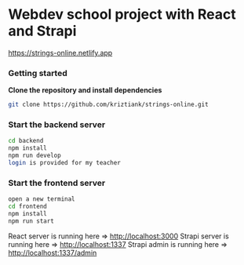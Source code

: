 # Webdev school project with React and Strapi

https://strings-online.netlify.app

### Getting started

**Clone the repository and install dependencies**

```bash
git clone https://github.com/kriztiank/strings-online.git
```

### Start the backend server

```bash
cd backend
npm install
npm run develop
login is provided for my teacher
```

### Start the frontend server

```bash
open a new terminal
cd frontend
npm install
npm run start
```

React server is running here => [http://localhost:3000](http://localhost:3000)
Strapi server is running here => [http://localhost:1337](http://localhost:1337)
Strapi admin is running here => [http://localhost:1337/admin](http://localhost:1337/admin)
